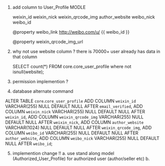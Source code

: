 1.  add column to User_Profile MODLE
    
    weixin_id
    weixin_nick
    weixin_qrcode_img
    author_website
    weibo_nick
    weibo_id
    
    @property 
    weibo_link
        http://weibo.com/u/  {{ weibo_id }}
        
    @property
    weixin_qrcode_img_url
        
            
   
    
2. why not use website column ? 
    there is 70000+ user already has data in that column
    
    SELECT count(*) FROM core.core_user_profile where  not isnull(website);

3. permission implemention ?
 
 
4. database alternate command
 
ALTER TABLE `core`.`core_user_profile` 
ADD COLUMN `weixin_id` VARCHAR(255) NULL DEFAULT NULL AFTER `email_verified`,
ADD COLUMN `weixin_nick` VARCHAR(255) NULL DEFAULT NULL AFTER `weixin_id`,
ADD COLUMN `weixin_qrcode_img` VARCHAR(255) NULL DEFAULT NULL AFTER `weixin_nick`,
ADD COLUMN `author_website` VARCHAR(1024) NULL DEFAULT NULL AFTER `weixin_qrcode_img`,
ADD COLUMN `weibo_id` VARCHAR(255) NULL DEFAULT NULL AFTER `author_website`,
ADD COLUMN `weibo_nick` VARCHAR(255) NULL DEFAULT NULL AFTER `weibo_id`;


5. implemention change !!
   a. use stand along model (Authorized_User_Profile) for authorized user (author/seller etc)
   b.